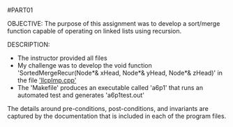#PART01

OBJECTIVE: 
The purpose of this assignment was to develop a sort/merge function capable of operating on linked lists using recursion. 

DESCRIPTION:
- The instructor provided all files
- My challenge was to develop the void function 'SortedMergeRecur(Node*& xHead, Node*& yHead, Node*& zHead)' in the file ['llcpImp.cpp'](llcpImp.cpp)
- The 'Makefile' produces an executable called 'a6p1' that runs an automated test and generates 'a6p1test.out'

The details around pre-conditions, post-conditions, and invariants are captured by the documentation that is included in each of the program files.
